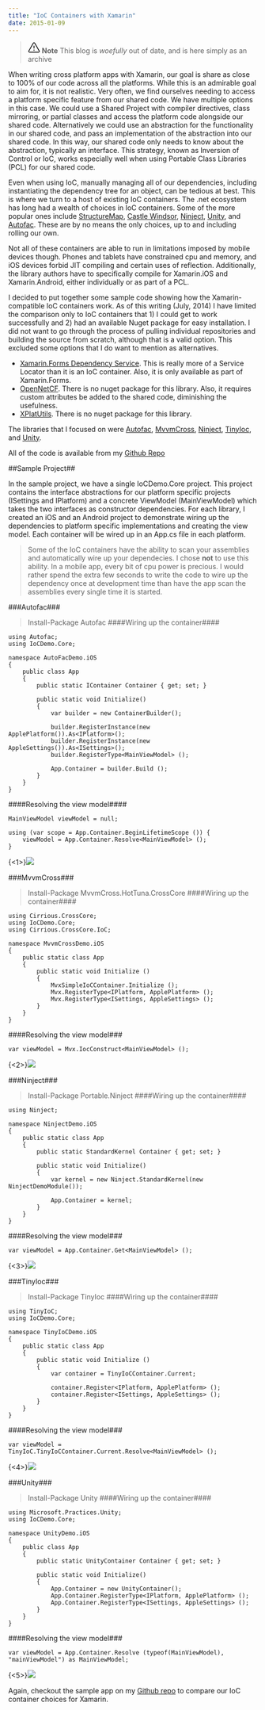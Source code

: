 ```yaml
---
title: "IoC Containers with Xamarin"
date: 2015-01-09
---
```

> <svg xmlns="http://www.w3.org/2000/svg" viewBox="0 0 24 24" width="24" height="24"><path d="M13 17.5a1 1 0 11-2 0 1 1 0 012 0zm-.25-8.25a.75.75 0 00-1.5 0v4.5a.75.75 0 001.5 0v-4.5z"></path><path fill-rule="evenodd" d="M9.836 3.244c.963-1.665 3.365-1.665 4.328 0l8.967 15.504c.963 1.667-.24 3.752-2.165 3.752H3.034c-1.926 0-3.128-2.085-2.165-3.752L9.836 3.244zm3.03.751a1 1 0 00-1.732 0L2.168 19.499A1 1 0 003.034 21h17.932a1 1 0 00.866-1.5L12.866 3.994z"></path></svg> **Note**
> This blog is _woefully_ out of date, and is here simply as an archive

When writing cross platform apps with Xamarin, our goal is share as close to 100% of our code across all the platforms. While this is an admirable goal to aim for, it is not realistic. Very often, we find ourselves needing to access a platform specific feature from our shared code.  We have multiple options in this case. We could use a Shared Project with compiler directives, class mirroring, or partial classes and access the platform code alongside our shared code. Alternatively we could use an abstraction for the functionality in our shared code, and pass an implementation of the abstraction into our shared code. In this way, our shared code only needs to know about the abstraction, typically an interface. This strategy, known as Inversion of Control or IoC, works especially well when using Portable Class Libraries (PCL) for our shared code. 

Even when using IoC, manually managing all of our dependencies, including instantiating the dependency tree for an object, can be tedious at best. This is where we turn to a host of existing IoC containers. The .net ecosystem has long had a wealth of choices in IoC containers. Some of the more popular ones include [StructureMap](https://github.com/structuremap/structuremap), [Castle Windsor](http://docs.castleproject.org/Default.aspx?Page=MainPage&NS=Windsor&AspxAutoDetectCookieSupport=1), [Ninject](http://www.ninject.org/), [Unity](https://unity.codeplex.com/), and [Autofac](http://autofac.org/). These are by no means the only choices, up to and including rolling our own. 

Not all of these containers are able to run in limitations imposed by mobile devices though. Phones and tablets have constrained cpu and memory, and iOS devices forbid JIT compiling and certain uses of reflection. Additionally, the library authors have to specifically compile for Xamarin.iOS and Xamarin.Android, either individually or as part of a PCL.

I decided to put together some sample code showing how the Xamarin-compatible IoC containers work. As of this writing (July, 2014) I have limited the comparison only to IoC containers that 1) I could get to work successfully and 2) had an available Nuget package for easy installation. I did not want to go through the process of pulling individual repositories and building the source from scratch, although that is a valid option. This excluded some options that I do want to mention as alternatives.

- [Xamarin.Forms Dependency Service](http://developer.xamarin.com/guides/cross-platform/xamarin-forms/dependency-service/). This is really more of a Service Locator than it is an IoC container. Also, it is only available as part of Xamarin.Forms.
- [OpenNetCF](http://ioc.codeplex.com/). There is no nuget package for this library. Also, it requires custom attributes be added to the shared code, diminishing the usefulness.
- [XPlatUtils](https://github.com/jonathanpeppers/XPlatUtils). There is no nuget package for this library.

The libraries that I focused on were [Autofac](http://www.nuget.org/packages/Autofac/), [MvvmCross](http://www.nuget.org/packages/MvvmCross.HotTuna.CrossCore), [Ninject](http://www.nuget.org/packages/Portable.Ninject), [TinyIoc](http://www.nuget.org/packages/TinyIoC/), and [Unity](http://www.nuget.org/packages/Unity).

All of the code is available from my [Github Repo](https://github.com/RobGibbens/Xamarin.IoC)

##Sample Project##

In the sample project, we have a single IoCDemo.Core project. This project contains the interface abstractions for our platform specific projects (ISettings and IPlatform) and a concrete ViewModel (MainViewModel) which takes the two interfaces as constructor dependencies. For each library, I created an iOS and an Android project to demonstrate wiring up the dependencies to platform specific implementations and creating the view model. Each container will be wired up in an App.cs file in each platform.

> Some of the IoC containers have the ability to scan your assemblies and automatically wire up your dependecies. I chose **not** to use this ability. In a mobile app, every bit of cpu power is precious. I would rather spend the extra few seconds to write the code to wire up the dependency once at development time than have the app scan the assemblies every single time it is started.

###Autofac###
> Install-Package Autofac
####Wiring up the container####

```language-csharp
using Autofac;
using IoCDemo.Core;

namespace AutoFacDemo.iOS
{
	public class App
	{
		public static IContainer Container { get; set; }

		public static void Initialize()
		{
			var builder = new ContainerBuilder();

			builder.RegisterInstance(new ApplePlatform()).As<IPlatform>();
			builder.RegisterInstance(new AppleSettings()).As<ISettings>();
			builder.RegisterType<MainViewModel> ();

			App.Container = builder.Build ();
		}
	}
}
```

####Resolving the view model####

```language-csharp
MainViewModel viewModel = null;

using (var scope = App.Container.BeginLifetimeScope ()) {
	viewModel = App.Container.Resolve<MainViewModel> ();
}
```
{<1>}![](/content/images/2014/Jul/Autofac.png)

###MvvmCross###
> Install-Package MvvmCross.HotTuna.CrossCore
####Wiring up the container####

```language-csharp
using Cirrious.CrossCore;
using IoCDemo.Core;
using Cirrious.CrossCore.IoC;

namespace MvvmCrossDemo.iOS
{
	public static class App
	{
		public static void Initialize ()
		{
			MvxSimpleIoCContainer.Initialize ();
			Mvx.RegisterType<IPlatform, ApplePlatform> ();
			Mvx.RegisterType<ISettings, AppleSettings> ();
		}
	}
}
```

####Resolving the view model###

```language-csharp
var viewModel = Mvx.IocConstruct<MainViewModel> ();
```
{<2>}![](/content/images/2014/Jul/MvvmCross.png)

###Ninject###
> Install-Package Portable.Ninject
####Wiring up the container####
```language-csharp
using Ninject;

namespace NinjectDemo.iOS
{
	public static class App
	{
		public static StandardKernel Container { get; set; }

		public static void Initialize()
		{
			var kernel = new Ninject.StandardKernel(new NinjectDemoModule());			
			
			App.Container = kernel;
		}
	}
}
```

####Resolving the view model###

```language-csharp
var viewModel = App.Container.Get<MainViewModel> ();
```
{<3>}![](/content/images/2014/Aug/Ninject.png)

###TinyIoc###
> Install-Package TinyIoc
####Wiring up the container####

```language-csharp
using TinyIoC;
using IoCDemo.Core;

namespace TinyIoCDemo.iOS
{
	public static class App
	{
		public static void Initialize ()
		{
			var container = TinyIoCContainer.Current;

			container.Register<IPlatform, ApplePlatform> ();
			container.Register<ISettings, AppleSettings> ();
		}
	}
}
```

####Resolving the view model###

```language-csharp
var viewModel = TinyIoC.TinyIoCContainer.Current.Resolve<MainViewModel> ();
```
{<4>}![](/content/images/2014/Jul/TinyIoC.png)

###Unity###
> Install-Package Unity
####Wiring up the container####

```language-csharp
using Microsoft.Practices.Unity;
using IoCDemo.Core;

namespace UnityDemo.iOS
{
	public class App
	{
		public static UnityContainer Container { get; set; }

		public static void Initialize()
		{
			App.Container = new UnityContainer();
			App.Container.RegisterType<IPlatform, ApplePlatform> ();
			App.Container.RegisterType<ISettings, AppleSettings> ();
		}
	}
}
```

####Resolving the view model###

```language-csharp
var viewModel = App.Container.Resolve (typeof(MainViewModel), "mainViewModel") as MainViewModel;
```
{<5>}![](/content/images/2014/Jul/Unity.png)

Again, checkout the sample app on my [Github repo](https://github.com/RobGibbens/Xamarin.IoC) to compare our IoC container choices for Xamarin.
